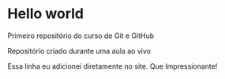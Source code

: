 # Hello world
 Primeiro repositório do curso de Git e GitHub

Repositório criado durante uma aula ao vivo

Essa linha eu adicionei diretamente no site. Que Impressionante!
